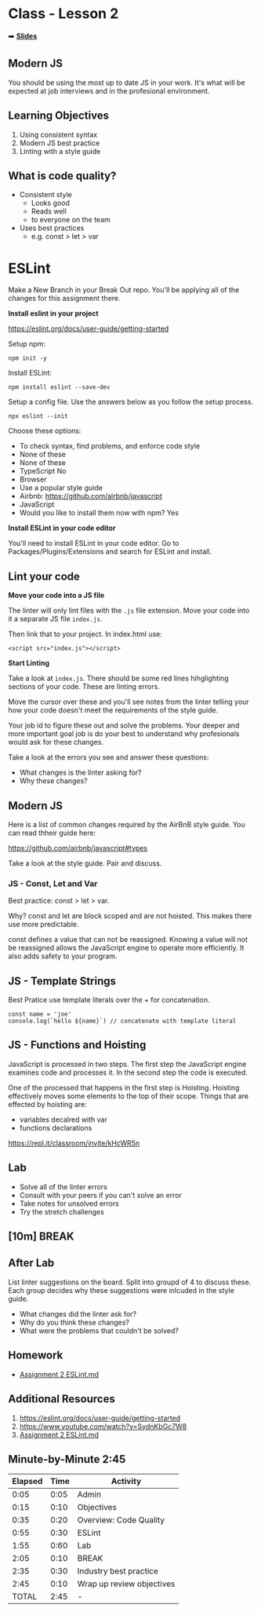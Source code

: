 <!-- .slide: data-background="./Images/header.svg" data-background-repeat="none" data-background-size="40% 40%" data-background-position="center 10%" class="header" -->
# Class - Lesson 2

<!-- Put a link to the slides so that students can find them -->

➡️ [**Slides**](/Syllabus-Template/Slides/Lesson1.html ':ignore')

<!-- > -->

## Modern JS 

You should be using the most up to date JS in your work. It's what will be expected at job interviews and in the profesional environment. 

<!-- > -->

## Learning Objectives

1. Using consistent syntax
1. Modern JS best practice
1. Linting with a style guide

<!-- > -->

## What is code quality? 

<!-- > -->

- Consistent style 
  - Looks good 
  - Reads well 
  - to everyone on the team
- Uses best practices 
  - e.g. const > let > var

<!-- > -->

# ESLint

Make a New Branch in your Break Out repo. You'll be applying all of the changes for this assignment there. 

**Install eslint in your project**

https://eslint.org/docs/user-guide/getting-started

Setup npm:

```
npm init -y
```

Install ESLint:

```
npm install eslint --save-dev
```

Setup a config file. Use the answers below as you follow the setup process. 

```
npx eslint --init
```

Choose these options: 

- To check syntax, find problems, and enforce code style
- None of these
- None of these
- TypeScript No
- Browser
- Use a popular style guide 
- Airbnb: https://github.com/airbnb/javascript 
- JavaScript
- Would you like to install them now with npm? Yes

**Install ESLint in your code editor**

You'll need to install ESLint in your code editor. Go to Packages/Plugins/Extensions and search for ESLint and install. 

<!-- v -->

## Lint your code

**Move your code into a JS file**

The linter will only lint files with the `.js` file extension. Move your code into it a separate JS file `index.js`. 

Then link that to your project. In index.html use: 

`<script src="index.js"></script>`

**Start Linting**

Take a look at `index.js`. There should be some red lines hihglighting sections of your code. These are linting errors. 

Move the cursor over these and you'll see notes from the linter telling your how your code doesn't meet the requirements of the style guide. 

Your job id to figure these out and solve the problems. Your deeper and more important goal job is do your best to understand why profesionals would ask for these changes. 

Take a look at the errors you see and answer these questions: 

- What changes is the linter asking for? 
- Why these changes?

<!-- v -->

## Modern JS 

Here is a list of common changes required by the AirBnB style guide. You can read thheir guide here: 

https://github.com/airbnb/javascript#types

Take a look at the style guide. Pair and discuss.

<!-- > -->

### JS - Const, Let and Var

Best practice: const > let > var. 

Why? const and let are block scoped and are not hoisted. This makes there use more predictable. 

const defines a value that can not be reassigned. Knowing a value will not be reassigned allows the JavaScript engine to operate more efficiently. It also adds safety to your program. 

## JS - Template Strings 

Best Pratice use template literals over the + for concatenation. 

```JS
const name = 'joe'
console.log(`hello ${name}`) // concatenate with template literal
```

## JS - Functions and Hoisting

JavaScript is processed in two steps. The first step the JavaScript engine examines code and processes it. In the second step the code is executed. 

One of the processed that happens in the first step is Hoisting. Hoisting effectively moves some elements to the top of their scope. Things that are effected by hoisting are:

- variables decalred with var
- functions declarations

https://repl.it/classroom/invite/kHcWR5n

<!-- v -->

## Lab

- Solve all of the linter errors
- Consult with your peers if you can't solve an error
- Take notes for unsolved errors
- Try the stretch challenges 

<!-- > -->

<!-- .slide: data-background="#087CB8" -->
## [**10m**] BREAK

<!-- > -->

## After Lab

List linter suggestions on the board. Split into groupd of 4 to discuss these. Each group decides why these suggestions were inlcuded in the style guide. 

- What changes did the linter ask for? 
- Why do you think these changes? 
- What were the problems that couldn't be solved?

<!-- > -->

## Homework

- [Assignment 2 ESLint.md](Assignments/Assignment-2-EsLint.md)

<!-- > -->

## Additional Resources

1. https://eslint.org/docs/user-guide/getting-started
1. https://www.youtube.com/watch?v=SydnKbGc7W8
1. [Assignment 2 ESLint.md](Assignments/Assignment-2-EsLint.md)

<!-- > -->

## Minute-by-Minute 2:45

| **Elapsed** | **Time**  | **Activity**              |
| ----------- | --------- | ------------------------- |
| 0:05        | 0:05      | Admin                     |
| 0:15        | 0:10      | Objectives                |
| 0:35        | 0:20      | Overview: Code Quality    |
| 0:55        | 0:30      | ESLint                    |
| 1:55        | 0:60      | Lab                       |
| 2:05        | 0:10      | BREAK                     |
| 2:35        | 0:30      | Industry best practice    |
| 2:45        | 0:10      | Wrap up review objectives |
| TOTAL       | 2:45      | -                         |

